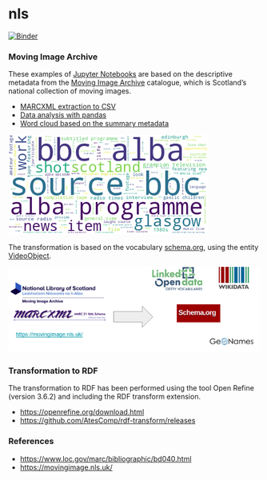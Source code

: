 # nls

[![Binder](https://mybinder.org/badge_logo.svg)](https://mybinder.org/v2/gh/hibernator11/nls/HEAD)


### Moving Image Archive

These examples of [Jupyter Notebooks](http://jupyter.org/) are based on the descriptive metadata from the [Moving Image Archive](https://data.nls.uk/data/metadata-collections/moving-image-archive/) catalogue, which is Scotland’s national collection of moving images.

- [MARCXML extraction to CSV](https://nbviewer.org/github/hibernator11/nls/blob/master/MovingImageArchive-DataExtraction.ipynb)
- [Data analysis with pandas](https://nbviewer.org/github/hibernator11/nls/blob/master/MovingImageArchive-Analysis.ipynb) 
- [Word cloud based on the summary metadata](https://nbviewer.org/github/hibernator11/nls/blob/master/MovingImageArchive-WordcloudSummary.ipynb)

<img src="images/wordcloud.png">

The transformation is based on the vocabulary [schema.org](https://schema.org/), using the entity [VideoObject](https://schema.org/VideoObject).

<img src="images/transformationMovingImageArchive.png">



### Transformation to RDF

The transformation to RDF has been performed using the tool Open Refine (version 3.6.2) and including the RDF transform extension.

- https://openrefine.org/download.html
- https://github.com/AtesComp/rdf-transform/releases


### References

- https://www.loc.gov/marc/bibliographic/bd040.html
- https://movingimage.nls.uk/
